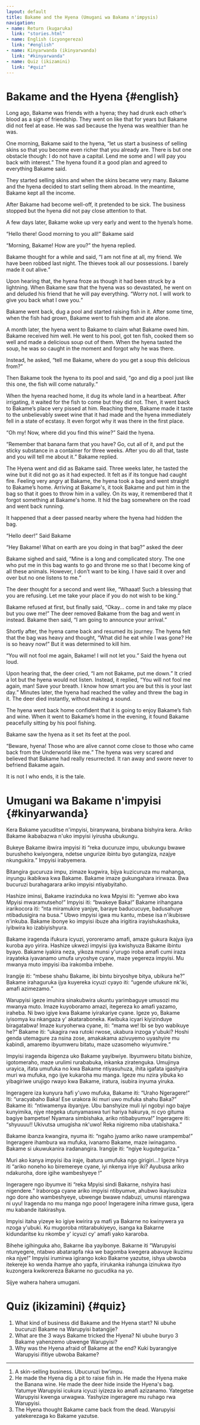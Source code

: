 ```yaml
---
layout: default
title: Bakame and the Hyena (Umugani wa Bakama n'impysis)
navigation:
- name: Return (kugaruka)
  link: "stories.html"
- name: English (icyongereza)
  link: "#english"
- name: Kinyarwanda (ikinyarwanda)
  link: "#kinyarwanda"
- name: Quiz (ikizamini)
  link: "#quiz"
---
```


# Bakame and the Hyena {#english}

Long ago, Bakame was friends with a hyena; they had drunk each other’s blood as a sign of friendship.
They went on like that for years but Bakame did not feel at ease.
He was sad because the hyena was wealthier than he was. 

One morning, Bakame said to the hyena, <q>let us start a business of selling skins so that you become even richer that you already are. There is but one obstacle though: I do not have a capital. Lend me some and I will pay you back with interest.</q>
The hyena found it a good plan and agreed to everything Bakame said.

They started selling skins and when the skins became very many.
Bakame and the hyena decided to start selling them abroad.
In the meantime, Bakame kept all the income.

After Bakame had become well-off, it pretended to be sick.
The business stopped but the hyena did not pay close attention to that. 

A few days later, Bakame woke up very early and went to the hyena’s home.

<q>Hello there! Good morning to you all!</q> Bakame said

<q>Morning, Bakame! How are you?</q> the hyena replied.

Bakame thought for a while and said, <q>I am not fine at all, my friend. We have been robbed last night. The thieves took all our possessions. I barely made it out alive.</q>

Upon hearing that, the hyena froze as though it had been struck by a lightning.
When Bakame saw that the hyena was so devastated, he went on and deluded his friend that he will pay everything.
<q>Worry not. I will work to give you back what I owe you.</q>

Bakame went back, dug a pool and started raising fish in it.
After some time, when the fish had grown, Bakame went to fish them and ate alone.

A month later, the hyena went to Bakame to claim what Bakame owed him.
Bakame received him well.
He went to his pool, got ten fish, cooked them so well and made a delicious soup out of them.
When the hyena tasted the soup, he was so caught in the moment and forgot why he was there. 

Instead, he asked, <q>tell me Bakame, where do you get a soup this delicious from?</q>

Then Bakame took the hyena to its pool and said, <q>go and dig a pool just like this one, the fish will come naturally.</q>

When the hyena reached home, it dug its whole land in a heartbeat.
After irrigating, it waited for the fish to come but they did not.
Then, it went back to Bakame’s place very pissed at him.
Reaching there, Bakame made it taste to the unbelievably sweet wine that it had made and the hyena immediately fell in a state of ecstasy.
It even forgot why it was there in the first place.

<q>Oh my! Now, where did you find this wine?</q> Said the hyena.

<q>Remember that banana farm that you have? Go, cut all of it, and put the sticky substance in a container for three weeks. After you do all that, taste and you will tell me about it.</q> Bakame replied.

The Hyena went and did as Bakame said.
Three weeks later, he tasted the wine but it did not go as it had expected.
It felt as if its tongue had caught fire.
Feeling very angry at Bakame, the hyena took a bag and went straight to Bakame’s home.
Arriving at Bakame's, it took Bakame and put him in the bag so that it goes to throw him in a valley.
On its way, it remembered that it forgot something at Bakame's home.
It hid the bag somewhere on the road and went back running. 

It happened that a deer passed nearby where the hyena had hidden the bag. 

<q>Hello deer!</q> Said Bakame

<q>Hey Bakame! What on earth are you doing in that bag?</q> asked the deer

Bakame sighed and said, <q>Mine is a long and complicated story. The one who put me in this bag wants to go and throne me so that I become king of all these animals. However, I don’t want to be king. I have said it over and over but no one listens to me.</q>

The deer thought for a second and went like, <q>Whaaat! Such a blessing that you are refusing. Let me take your place if you do not wish to be king.</q>

Bakame refused at first, but finally said, <q>Okay... come in and take my place but you owe me!</q>
The deer removed Bakame from the bag and went in instead.
Bakame then said, <q>I am going to announce your arrival.</q>

Shortly after, the hyena came back and resumed its journey.
The hyena felt that the bag was heavy and thought, <q>What did he eat while I was gone? He is so heavy now!</q>
But it was determined to kill him.

<q>You will not fool me again, Bakame! I will not let you.</q> Said the hyena out loud.

Upon hearing that, the deer cried, <q>I am not Bakame, put me down.</q>
It cried a lot but the hyena would not listen.
Instead, it replied, <q>You will not fool me again, man! Save your breath. I know how smart you are but this is your last day.</q>
Minutes later, the hyena had reached the valley and threw the bag in it.
The deer died instantly, without making a sound.

The hyena went back home confident that it is going to enjoy Bakame’s fish and wine.
When it went to Bakame’s home in the evening, it found Bakame peacefully sitting by his pool fishing. 

Bakame saw the hyena as it set its feet at the pool. 

<q>Beware, hyena! Those who are alive cannot come close to those who came back from the Underworld like me.</q>
The hyena was very scared and believed that Bakame had really resurrected. It ran away and swore never to befriend Bakame again. 

It is not I who ends, it is the tale. 

# Umugani wa Bakame n'impyisi {#kinyarwanda}

Kera Bakame yacuditse n'impyisi, biranywana, birabana bishyira kera.
Ariko Bakame ikababazwa n'uko impyisi iyirusha ubukungu.

Bukeye Bakame ibwira impyisi iti <q>reka ducuruze impu, ubukungu bwawe burusheho kwiyongera, ndetse ungurize ibintu byo gutangiza, nzajye nkungukira.</q>
Impyisi irabyemera.


Bitangira gucuruza impu, zimaze kugwira, bijya kuzicuruza mu mahanga, inyungu ikabikwa kwa Bakame.
Bakame imaze gukungahara irirwaza.
Bwa bucuruzi burahagarara ariko impyisi ntiyabyitaho.


Hashize iminsi, Bakame irazinduka no kwa Mpyisi iti: <q>yemwe abo kwa Mpyisi mwaramutseho!</q>
Impyisi iti: <q>bwakeye Baka!</q>
Bakame irihangana irarikocora iti: <q>nta miramukire yanjye, baraye baducucuye, badusahuye ntibadusigira na busa.</q>
Ubwo impyisi igwa mu kantu, mbese isa n'ikubiswe n'inkuba.
Bakame ibonye ko impyisi ibuze aha irigitira irayishukashuka, iyibwira ko izabiyishyura.


Bakame iragenda ifukura icyuzi, yororeramo amafi, amaze gukura ikajya ijya kuroba ayo yirira.
Hashize ukwezi impyisi ijya kwishyuza Bakame ibintu byayo.
Bakame iyakira neza, yikoza munsi y'urugo iroba amafi cumi iraza irayateka iyavanamo umufa uryoshye cyane, maze yegereza impyisi.
Mu mwanya muto impyisi iba irakomba imbehe.


Irangije iti: <q>mbese shahu Bakame, ibi bintu biryoshye bitya, ubikura he?</q>
Bakame irahaguruka ijya kuyereka icyuzi cyayo iti: <q>ugende ufukure nk'iki, amafi azimezamo.</q>


Warupyisi igeze imuh­ira sinakubwira ukuntu yarimbaguye umusozi mu mwanya muto.
Imaze kuyoboramo amazi, itegereza ko amafi yazamo, iraheba.
Ni bwo igiye kwa Bakame iyirakariye cyane.
Igeze yo, Bakame iyisomya ku nkangaza y' akataraboneka.
Kwibuka icyari kiyizinduye biragatabwa!
Imaze kuryoherwa cyane, iti: <q>mama we! Ibi se byo wabikuye he?</q>
Bakame iti: <q>ukagira rwa rutoki rwose, ukabura inzoga y'ubuki? Hoshi genda utemagure za nsina zose, amakakama azivuyemo uyashyire mu kabindi, amaremo ibyumweru bitatu, maze uzasomeho wiyumvire.</q>


Impyisi iragenda ibigenza uko Bakame yayibwiye.
Ibyumweru bitatu bishize, igotomeraho, maze urulimi rurababuka, inkanka ziratenguka.
Umujinya urayica, ifata umufuka no kwa Bakame ntiyasuhuza, ihita igafata igashyira muri wa mufuka, ngo ijye kukaroha mu manga.
Igeze mu nzira yibuka ko yibagiriwe urujigo rwayo kwa Bakame, iratura, isubira inyuma yiruka.


Ingeragere iza kunyura hafi y'uwo mufuka, Bakame iti: <q>Uraho Ngeragere!</q>
Iti: <q>uracyabaho Baka! Ese urakora iki muri uwo mufuka shahu Baka?</q>
Bakame iti: <q>ntiwamenya ibyanjye. Ubu banshyize muli iyi ngobyi ngo bajye kunyimika, njye ntegeka utunyamaswa turi hariya hakurya, ni cyo gituma bagiye bampetse! Nyamara simbishaka, ariko ntibabyumva!</q>
Ingeragere iti: <q>shyuuuu!! Ukivutsa umugisha nk'uwo! Reka nigiremo niba utabishaka.</q>


Bakame ibanza kwangira, nyuma iti: <q>ngaho jyamo ariko nawe urampemba!</q>
Ingeragere ihambura wa mufuka, ivanamo Bakame, maze iwinagamo.
Bakame si ukuwukanira iradanangira.
Irangije iti: <q>ngiye kuguteguriza.</q>

Muri ako kanya impyisi iba iraje, ibatura umufuka ngo girigiri...!
Igeze hirya iti <q>ariko noneho ko biremereye cyane, iyi nkenya iriye iki? Ayubusa ariko ndakuroha, dore igihe wambeshyeye !</q>

Ingeragere ngo ibyumve iti <q>reka Mpyisi sindi Bakarne, nshyira hasi nigendere.</q>
Iraboroga cyane ariko impyisi ntibyumve, ahubwo ikayisubiza ngo dore aho wambeshyeye, ubwenge bwawe ndabuzi, umunsi ntarengwa ni uyu!
Iragenda no mu manga ngo pooo!
Ingeragere iniha rimwe gusa, igera mu kabande itakirashya.

Impyisi itaha yizeye ko igiye kwirira ya mafi ya Bakarne no kwinywera ya nzoga y'ubuki.
Ku mugoroba ntitarabukiyeyo, isanga ka Bakarne kidundaritse ku nkombe y' icyuzi cy' amafi yako kararoba.

Bihehe igihinguka aho, Bakarne iba yayibonye.
Bakarne iti <q>Warupyisi ntunyegere, ntabwo abatarapfa nka we bagomba kwegera abavuye ikuzimu nka njye!</q>
Impyisi irumirwa igirango koko Bakarne yazutse, ishya ubwoba itekereje ko wenda ihamye aho yapfa, irirukanka irahunga izinukwa ityo kuzongera kwikorereza Bakarne no gucudika na yo.

Sijye wahera hahera umugani.

# Quiz (ikizamini) {#quiz}

1. What kind of business did Bakame and the Hyena start?
	Ni ubuhe bucuruzi Bakame na Warupyisi batangije?
2. What are the 3 ways Bakame tricked the Hyena?
  Ni ubuhe buryo 3 Bakame yahenzemo ubwenge Warupyisi?
3. Why was the Hyena afraid of Bakame at the end?
  Kuki byarangiye Warupyisi ifitiye ubwoba Bakame? 

----

1. A skin-selling business.
  Ubucuruzi bw’impu.  
2. He made the Hyena dig a pit to raise fish in.
   He made the Hyena make the Banana wine.
   He made the deer hide inside the Hyena's bag.
   Yatumye Warupyisi icukura icyuzi iyizeza ko amafi azizanamo. 
   Yategetse Warupyisi kwenga urwagwa. 
   Yashyize ingeragere mu ruhago rwa Warupyisi.
3. The Hyena thought Bakame came back from the dead.
   Warupyisi yatekerezaga ko Bakame yazutse. 
